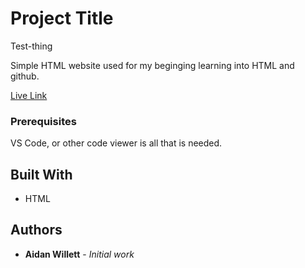 # Project Title

Test-thing

Simple HTML website used for my beginging learning into HTML and github.

[Live Link](https://zaphodbettlebrox.github.io/test-thing/)

### Prerequisites

VS Code, or other code viewer is all that is needed.

## Built With

* HTML

## Authors

* **Aidan Willett** - *Initial work*


